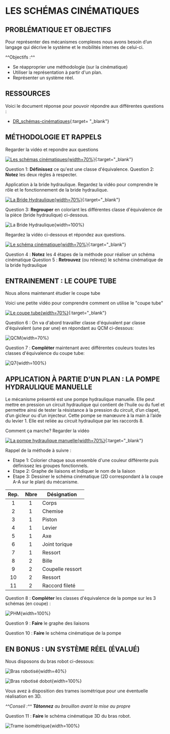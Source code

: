 # LES SCHÉMAS CINÉMATIQUES

## PROBLÉMATIQUE ET OBJECTIFS

Pour représenter des mécanismes complexes nous avons besoin d’un langage qui décrive le système et le mobilités internes de celui-ci.

^^Objectifs :^^

* Se réapproprier une méthodologie (sur la cinématique)
* Utiliser la représentation à partir d'un plan.
* Représenter un système réel.

## RESSOURCES

Voici le document réponse pour pouvoir répondre aux différentes questions :

* [DR_schémas-cinématiques](./ressources/DR/schema_cinematique_DR.pdf){:target= "_blank"}

## MÉTHODOLOGIE ET RAPPELS

Regarder la vidéo et repondre aux questions

[![Les schémas cinématiques](./ressources/img/vid-classe-equiv.png){width=70%}](./ressources/videos/cinematique_classe-equivalence.webm "Classe d'équivalence"){:target="_blank"}

Question 1: **Définissez** ce qu'est une classe d'équivalence.
Question 2: **Notez** les deux règles à respecter.

Application à la bride hydraulique. Regardez la vidéo pour comprendre le rôle et le fonctionnement de la bride hydraulique.

[![La Bride Hydraulique](./ressources/img/vid-bride-hydraulique.png){width=70%}](./ressources/videos/bride-hydraulique.webm "La Bride Hydraulique"){:target="_blank"}

Question 3: **Regrouper** en coloriant les différentes classe d'équivalence de la pièce (bride hydraulique) ci-dessous.

![La Bride Hydraulique](./ressources/img/bride_hydraulique_bq.png){width=100%}

Regardez la vidéo ci-dessous et répondez aux questions.

[![Le schéma cinématique](./ressources/img/vid-schema-cine.png){width=70%}](./ressources/videos/schema-cinematique.webm "Le schéma cinématique"){:target="_blank"}

Question 4 : **Notez** les 4 étapes de la méthode pour réaliser un schéma cinématique
Question 5 : **Retrouvez** (ou relevez) le schéma cinématique de la bride hydraulique

## ENTRAINEMENT : LE COUPE TUBE

Nous allons maintenant étudier le coupe tube

Voici une petite vidéo pour comprendre comment on utilise le "coupe tube" 

[![Le coupe tube](./ressources/img/vid-coupe-tube.png){width=70%}](./ressources/videos/schema-cinematique.webm "Le schéma cinématique"){:target="_blank"}

Question 6 : On va d'abord travailler classe d'équivalent par classe d'équivalent (une par une) en répondant au QCM ci-dessous:

![QCM](./ressources/img/qcm-coupe-tube.png){width=70%}

Question 7 : **Compléter** maintenant avec différentes couleurs toutes les classes d'équivalence du coupe tube:

![Q7](./ressources/img/q7-colorier.png){width=100%}

## APPLICATION À PARTIE D'UN PLAN : LA POMPE HYDRAULIQUE MANUELLE

Le mécanisme présenté est une pompe hydraulique manuelle. Elle peut mettre en pression un circuit hydraulique qui contient de l’huile ou du fuel et permettre ainsi de tester la résistance à la pression du circuit, d’un clapet, d’un gicleur ou d’un injecteur. Cette pompe se manœuvre à la main à l’aide du levier 1. Elle est reliée au circuit hydraulique par les raccords 8.

Comment ça marche? Regarder la vidéo 

[![La pompe hydraulique manuelle](./ressources/img/vid-pompe-hydrau-manuelle.png){width=70%}](./ressources/videos/pompe-hydraulique-manuelle.mp4 "La pompe hydraulique manuelle"){:target="_blank"}

Rappel de la méthode à suivre :
* Etape 1: Colorier chaque sous ensemble d'une couleur différente puis définissez les groupes fonctionnels.
* Etape 2: Graphe de liaisons et Indiquer le nom de la liaison
* Etape 3: Dessiner le schéma cinématique (2D correspondant à la coupe A-A sur le plan) du mécanisme.

| Rep. | Nbre | Désignation |
| :-: | :-: | -- |
| 1 | 1 | Corps |
| 2 | 1 | Chemise |
| 3 | 1 | Piston |
| 4 | 1 | Levier |
| 5 | 1 | Axe |
| 6 | 1 | Joint torique |
| 7 | 1 | Ressort |
| 8 | 2 | Bille |
| 9 | 2 | Coupelle ressort |
| 10 | 2 | Ressort |
| 11 | 2 | Raccord fileté |

Question 8 : **Compléter** les classes d'équivalence de la pompe sur les 3 schémas (en coupe) :

![PHM](./ressources/img/pompe-hydraulique-manuelle.png){width=100%}

Question 9 : **Faire** le graphe des liaisons

Question 10 : **Faire** le schéma cinématique de la pompe

## EN BONUS : UN SYSTÈME RÉEL (ÉVALUÉ)

Nous disposons du bras robot ci-dessous:

![Bras robotisé](./ressources/img/bras-robotise.png){width=40%}

![Bras robotisé dobot](./ressources/img/bras-robotise-dobot.png){width=100%}

Vous avez à disposition des trames isométrique pour une éventuelle réalisation en 3D.

_^^Conseil :^^ **Tâtonnez** au brouillon avant la mise au propre_


Question 11 : **Faire** le schéma cinématique 3D du bras robot.

![Trame isométrique](./ressources/img/trame-isometrique.png){width=100%}